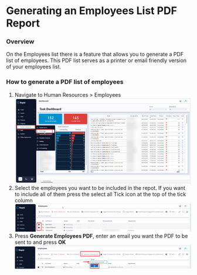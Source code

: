 # Generating an Employees List PDF Report

### Overview

On the Employees list there is a feature that allows you to generate a PDF list of employees. This PDF list serves as a printer or email friendly version of your employees list.

### How to generate a PDF list of employees

1. Navigate to Human Resources &gt; Employees  
    [![image-1702515802672.png](./zbxdqhZWjdCsrh3Q-image-1702515802672_6.png)](./zbxdqhZWjdCsrh3Q-image-1702515802672_6.png)
2. Select the employees you want to be included in the repot. If you want to include all of them press the select all Tick icon at the top of the tick column  
    [![image-1702516593212.png](./biPV8hALAqeZPRZW-image-1702516593212.png)](https://docs.rapidplatform.com/uploads/images/gallery/2023-12/biPV8hALAqeZPRZW-image-1702516593212.png)
3. Press **Generate Employees PDF**, enter an email you want the PDF to be sent to and press **OK** [![image-1702517527387.png](./v9ItG2HUEPtmN5t9-image-1702517527387.png)](./v9ItG2HUEPtmN5t9-image-1702517527387.png)